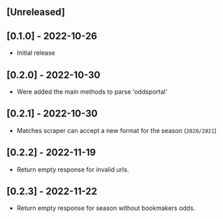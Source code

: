## [Unreleased]

## [0.1.0] - 2022-10-26

- Initial release

## [0.2.0] - 2022-10-30

- Were added the main methods to parse 'oddsportal'

## [0.2.1] - 2022-10-30

- Matches scraper can accept a new format for the season (`2020/2021`)

## [0.2.2] - 2022-11-19

- Return empty response for invalid urls.

## [0.2.3] - 2022-11-22

- Return empty response for season without bookmakers odds.
